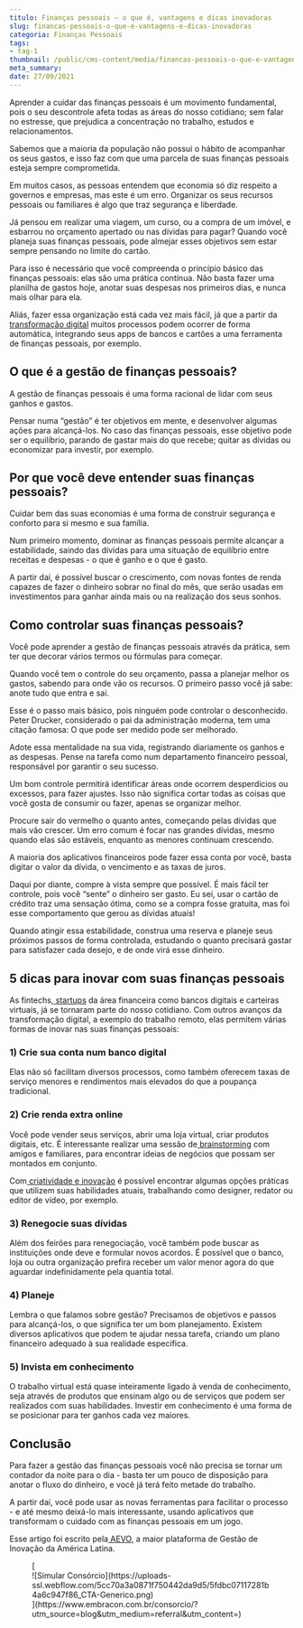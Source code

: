 ```yaml
---
titulo: Finanças pessoais – o que é, vantagens e dicas inovadoras
slug: financas-pessoais-o-que-e-vantagens-e-dicas-inovadoras
categoria: Finanças Pessoais
tags:
- tag-1
thumbnail: /public/cms-content/media/financas-pessoais-o-que-e-vantagens-e-dicas-inovadoras.jpg
meta_summary: 
date: 27/09/2021
---
```

Aprender a cuidar das finanças pessoais é um movimento fundamental, pois o seu descontrole afeta todas as áreas do nosso cotidiano; sem falar no estresse, que prejudica a concentração no trabalho, estudos e relacionamentos.

Sabemos que a maioria da população não possui o hábito de acompanhar os seus gastos, e isso faz com que uma parcela de suas finanças pessoais esteja sempre comprometida.

Em muitos casos, as pessoas entendem que economia só diz respeito a governos e empresas, mas este é um erro. Organizar os seus recursos pessoais ou familiares é algo que traz segurança e liberdade.

Já pensou em realizar uma viagem, um curso, ou a compra de um imóvel, e esbarrou no orçamento apertado ou nas dívidas para pagar? Quando você planeja suas finanças pessoais, pode almejar esses objetivos sem estar sempre pensando no limite do cartão.

Para isso é necessário que você compreenda o princípio básico das finanças pessoais: elas são uma prática contínua. Não basta fazer uma planilha de gastos hoje, anotar suas despesas nos primeiros dias, e nunca mais olhar para ela.

Aliás, fazer essa organização está cada vez mais fácil, já que a partir da[ transformação digital](https://blog.aevo.com.br/transformacao-digital/) muitos processos podem ocorrer de forma automática, integrando seus apps de bancos e cartões a uma ferramenta de finanças pessoais, por exemplo.

**O que é a gestão de finanças pessoais?**
------------------------------------------

A gestão de finanças pessoais é uma forma racional de lidar com seus ganhos e gastos.

Pensar numa “gestão” é ter objetivos em mente, e desenvolver algumas ações para alcançá-los. No caso das finanças pessoais, esse objetivo pode ser o equilíbrio, parando de gastar mais do que recebe; quitar as dívidas ou economizar para investir, por exemplo.

**Por que você deve entender suas finanças pessoais?**
------------------------------------------------------

Cuidar bem das suas economias é uma forma de construir segurança e conforto para si mesmo e sua família.

Num primeiro momento, dominar as finanças pessoais permite alcançar a estabilidade, saindo das dívidas para uma situação de equilíbrio entre receitas e despesas - o que é ganho e o que é gasto.

A partir daí, é possível buscar o crescimento, com novas fontes de renda capazes de fazer o dinheiro sobrar no final do mês, que serão usadas em investimentos para ganhar ainda mais ou na realização dos seus sonhos.

**Como controlar suas finanças pessoais?**
------------------------------------------

Você pode aprender a gestão de finanças pessoais através da prática, sem ter que decorar vários termos ou fórmulas para começar.

Quando você tem o controle do seu orçamento, passa a planejar melhor os gastos, sabendo para onde vão os recursos. O primeiro passo você já sabe: anote tudo que entra e sai.

Esse é o passo mais básico, pois ninguém pode controlar o desconhecido. Peter Drucker, considerado o pai da administração moderna, tem uma citação famosa: O que pode ser medido pode ser melhorado.

Adote essa mentalidade na sua vida, registrando diariamente os ganhos e as despesas. Pense na tarefa como num departamento financeiro pessoal, responsável por garantir o seu sucesso.

Um bom controle permitirá identificar áreas onde ocorrem desperdícios ou excessos, para fazer ajustes. Isso não significa cortar todas as coisas que você gosta de consumir ou fazer, apenas se organizar melhor.

Procure sair do vermelho o quanto antes, começando pelas dívidas que mais vão crescer. Um erro comum é focar nas grandes dívidas, mesmo quando elas são estáveis, enquanto as menores continuam crescendo.

A maioria dos aplicativos financeiros pode fazer essa conta por você, basta digitar o valor da dívida, o vencimento e as taxas de juros.

Daqui por diante, compre à vista sempre que possível. É mais fácil ter controle, pois você “sente” o dinheiro ser gasto. Eu sei, usar o cartão de crédito traz uma sensação ótima, como se a compra fosse gratuita, mas foi esse comportamento que gerou as dívidas atuais!

Quando atingir essa estabilidade, construa uma reserva e planeje seus próximos passos de forma controlada, estudando o quanto precisará gastar para satisfazer cada desejo, e de onde virá esse dinheiro.

**5 dicas para inovar com suas finanças pessoais**
--------------------------------------------------

As fintechs,[ startups](https://blog.aevo.com.br/startup) da área financeira como bancos digitais e carteiras virtuais, já se tornaram parte do nosso cotidiano. Com outros avanços da transformação digital, a exemplo do trabalho remoto, elas permitem várias formas de inovar nas suas finanças pessoais:

### **1) Crie sua conta num banco digital**

Elas não só facilitam diversos processos, como também oferecem taxas de serviço menores e rendimentos mais elevados do que a poupança tradicional.

### **2) Crie renda extra online**

Você pode vender seus serviços, abrir uma loja virtual, criar produtos digitais, etc. É interessante realizar uma sessão de[ brainstorming](https://blog.aevo.com.br/brainstorming/) com amigos e familiares, para encontrar ideias de negócios que possam ser montados em conjunto.

Com[ criatividade e inovação](https://blog.aevo.com.br/ambiente-de-trabalho-pode-estimular-a-criatividade-e-a-inovacao/) é possível encontrar algumas opções práticas que utilizem suas habilidades atuais, trabalhando como designer, redator ou editor de vídeo, por exemplo.

### **3) Renegocie suas dívidas**

Além dos feirões para renegociação, você também pode buscar as instituições onde deve e formular novos acordos. É possível que o banco, loja ou outra organização prefira receber um valor menor agora do que aguardar indefinidamente pela quantia total.

### **4) Planeje**

Lembra o que falamos sobre gestão? Precisamos de objetivos e passos para alcançá-los, o que significa ter um bom planejamento. Existem diversos aplicativos que podem te ajudar nessa tarefa, criando um plano financeiro adequado à sua realidade específica.

### **5) Invista em conhecimento**

O trabalho virtual está quase inteiramente ligado à venda de conhecimento, seja através de produtos que ensinam algo ou de serviços que podem ser realizados com suas habilidades. Investir em conhecimento é uma forma de se posicionar para ter ganhos cada vez maiores.

**Conclusão**
-------------

Para fazer a gestão das finanças pessoais você não precisa se tornar um contador da noite para o dia - basta ter um pouco de disposição para anotar o fluxo do dinheiro, e você já terá feito metade do trabalho.

A partir daí, você pode usar as novas ferramentas para facilitar o processo - e até mesmo deixá-lo mais interessante, usando aplicativos que transformam o cuidado com as finanças pessoais em um jogo.

Esse artigo foi escrito pela[ AEVO](https://aevo.com.br/), a maior plataforma de Gestão de Inovação da América Latina.

<figure class="w-richtext-figure-type-image w-richtext-align-center">[<div>![Simular Consórcio](https://uploads-ssl.webflow.com/5cc70a3a0871f750442da9d5/5fdbc07117281b4a6c947f86_CTA-Generico.png)</div>](https://www.embracon.com.br/consorcio/?utm_source=blog&utm_medium=referral&utm_content=)</figure>
